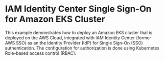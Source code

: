 # IAM Identity Center Single Sign-On for Amazon EKS Cluster

This example demonstrates how to deploy an Amazon EKS cluster that is deployed on the AWS Cloud, integrated with IAM Identity Center (former AWS SSO) as an the Identity Provider (IdP) for Single Sign-On (SSO) authentication. The configuration for authorization is done using Kubernetes Role-based access control (RBAC).
